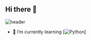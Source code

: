 ## Hi there 👋
![header](https://capsule-render.vercel.app/api?type=wave&color=A3DCBE&height=300&section=header&text=HI%20there&fontSize=90)

- 🌱 I’m currently learning  [![Python](https://img.shields.io/badge/Python-3776AB?style=flat-square&logo=Python&logoColor=white)]
<!--
**limhaeun/limhaeun** is a ✨ _special_ ✨ repository because its `README.md` (this file) appears on your GitHub profile.

Here are some ideas to get you started:

- 🔭 I’m currently working on ...
- 🌱 I’m currently learning ![Python](https://img.shields.io/badge/ Python-3776AB?style=flat-square&logo=Python&logoColor=white)
![Docker](https://img.shields.io/badge/Docker-2496ED?style=flat-square&logo=Docker&logoColor=white)
- 👯 I’m looking to collaborate on ...
- 🤔 I’m looking for help with ...
- 💬 Ask me about ...
- 📫 How to reach me: ...
- 😄 Pronouns: ...
- ⚡ Fun fact: ...
-->
